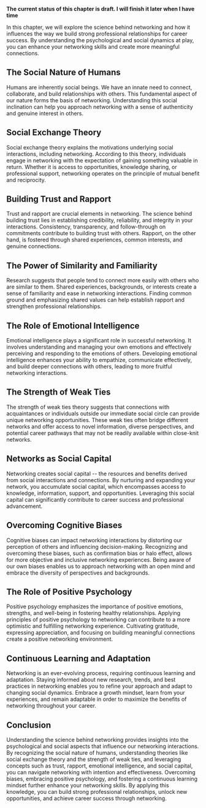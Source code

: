 **The current status of this chapter is draft. I will finish it later when I have time**

In this chapter, we will explore the science behind networking and how it influences the way we build strong professional relationships for career success. By understanding the psychological and social dynamics at play, you can enhance your networking skills and create more meaningful connections.

The Social Nature of Humans
---------------------------

Humans are inherently social beings. We have an innate need to connect, collaborate, and build relationships with others. This fundamental aspect of our nature forms the basis of networking. Understanding this social inclination can help you approach networking with a sense of authenticity and genuine interest in others.

Social Exchange Theory
----------------------

Social exchange theory explains the motivations underlying social interactions, including networking. According to this theory, individuals engage in networking with the expectation of gaining something valuable in return. Whether it is access to opportunities, knowledge sharing, or professional support, networking operates on the principle of mutual benefit and reciprocity.

Building Trust and Rapport
--------------------------

Trust and rapport are crucial elements in networking. The science behind building trust lies in establishing credibility, reliability, and integrity in your interactions. Consistency, transparency, and follow-through on commitments contribute to building trust with others. Rapport, on the other hand, is fostered through shared experiences, common interests, and genuine connections.

The Power of Similarity and Familiarity
---------------------------------------

Research suggests that people tend to connect more easily with others who are similar to them. Shared experiences, backgrounds, or interests create a sense of familiarity and ease in networking interactions. Finding common ground and emphasizing shared values can help establish rapport and strengthen professional relationships.

The Role of Emotional Intelligence
----------------------------------

Emotional intelligence plays a significant role in successful networking. It involves understanding and managing your own emotions and effectively perceiving and responding to the emotions of others. Developing emotional intelligence enhances your ability to empathize, communicate effectively, and build deeper connections with others, leading to more fruitful networking interactions.

The Strength of Weak Ties
-------------------------

The strength of weak ties theory suggests that connections with acquaintances or individuals outside our immediate social circle can provide unique networking opportunities. These weak ties often bridge different networks and offer access to novel information, diverse perspectives, and potential career pathways that may not be readily available within close-knit networks.

Networks as Social Capital
--------------------------

Networking creates social capital -- the resources and benefits derived from social interactions and connections. By nurturing and expanding your network, you accumulate social capital, which encompasses access to knowledge, information, support, and opportunities. Leveraging this social capital can significantly contribute to career success and professional advancement.

Overcoming Cognitive Biases
---------------------------

Cognitive biases can impact networking interactions by distorting our perception of others and influencing decision-making. Recognizing and overcoming these biases, such as confirmation bias or halo effect, allows for more objective and inclusive networking experiences. Being aware of our own biases enables us to approach networking with an open mind and embrace the diversity of perspectives and backgrounds.

The Role of Positive Psychology
-------------------------------

Positive psychology emphasizes the importance of positive emotions, strengths, and well-being in fostering healthy relationships. Applying principles of positive psychology to networking can contribute to a more optimistic and fulfilling networking experience. Cultivating gratitude, expressing appreciation, and focusing on building meaningful connections create a positive networking environment.

Continuous Learning and Adaptation
----------------------------------

Networking is an ever-evolving process, requiring continuous learning and adaptation. Staying informed about new research, trends, and best practices in networking enables you to refine your approach and adapt to changing social dynamics. Embrace a growth mindset, learn from your experiences, and remain adaptable in order to maximize the benefits of networking throughout your career.

Conclusion
----------

Understanding the science behind networking provides insights into the psychological and social aspects that influence our networking interactions. By recognizing the social nature of humans, understanding theories like social exchange theory and the strength of weak ties, and leveraging concepts such as trust, rapport, emotional intelligence, and social capital, you can navigate networking with intention and effectiveness. Overcoming biases, embracing positive psychology, and fostering a continuous learning mindset further enhance your networking skills. By applying this knowledge, you can build strong professional relationships, unlock new opportunities, and achieve career success through networking.
